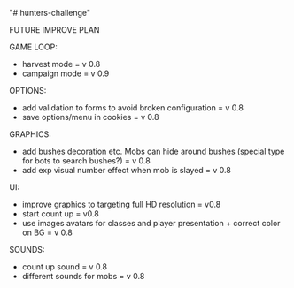 "# hunters-challenge" 

FUTURE IMPROVE PLAN

GAME LOOP:
- harvest mode = v 0.8
- campaign mode = v 0.9

OPTIONS:
- add validation to forms to avoid broken configuration = v 0.8
- save options/menu in cookies = v 0.8

GRAPHICS:
- add bushes decoration etc. Mobs can hide around bushes (special type for bots to search bushes?) = v 0.8
- add exp visual number effect when mob is slayed = v 0.8

UI:
- improve graphics to targeting full HD resolution = v0.8
- start count up = v0.8
- use images avatars for classes and player presentation + correct color on BG = v 0.8

SOUNDS:
- count up sound = v 0.8
- different sounds for mobs = v 0.8 